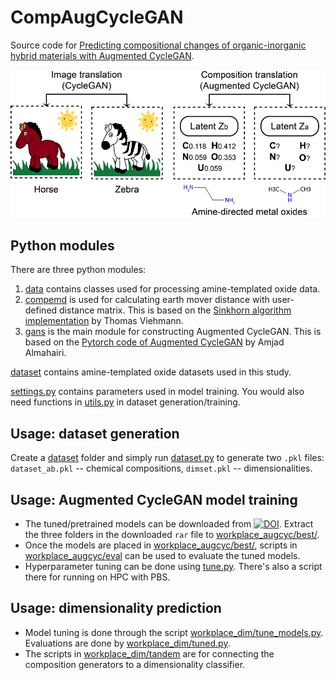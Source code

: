 # CompAugCycleGAN

Source code for [Predicting compositional changes of organic-inorganic hybrid materials with Augmented CycleGAN]().

![alt text](https://github.com/qai222/CompAugCycleGAN/blob/main/submission_floats/toc.png)

## Python modules
There are three python modules: 
1. [data](./data/) contains classes used for processing amine-templated oxide data.
2. [compemd](./compemd) is used for calculating earth mover distance with user-defined distance matrix. This is based on the [Sinkhorn algorithm implementation](https://github.com/t-vi/pytorch-tvmisc/blob/master/wasserstein-distance/Pytorch_Wasserstein.ipynb) by Thomas Viehmann. 
3. [gans](./gans) is the main module for constructing Augmented CycleGAN. This is based on the [Pytorch code of Augmented CycleGAN](https://github.com/aalmah/augmented_cyclegan) by Amjad Almahairi.

[dataset](./dataset) contains amine-templated oxide datasets used in this study.

[settings.py](./settings.py) contains parameters used in model training. You would also need functions in [utils.py](./utils.py) in dataset generation/training.

## Usage: dataset generation
Create a [dataset](./dataset) folder and simply run [dataset.py](./data/dataset.py) to generate two `.pkl` files: `dataset_ab.pkl` -- chemical compositions, `dimset.pkl` -- dimensionalities.

## Usage: Augmented CycleGAN model training
- The tuned/pretrained models can be downloaded from [![DOI](https://zenodo.org/badge/DOI/10.5281/zenodo.5721355.svg)](https://doi.org/10.5281/zenodo.5721355). Extract the three folders in the downloaded `rar` file to [workplace_augcyc/best/](./workplace_augcyc/best/).
- Once the models are placed in [workplace_augcyc/best/](./workplace_augcyc/best/), scripts in [workplace_augcyc/eval](./workplace_augcyc/eval) can be used to evaluate the tuned models.
- Hyperparameter tuning can be done using [tune.py](./workplace_augcyc/gpmin/tune.py). There's also a script there for running on HPC with PBS.

## Usage: dimensionality prediction
- Model tuning is done through the script [workplace_dim/tune_models.py](./workplace_dim/tune_models.py). Evaluations are done by [workplace_dim/tuned.py](./workplace_dim/tuned.py).
- The scripts in [workplace_dim/tandem](./workplace_dim/tandem) are for connecting the composition generators to a dimensionality classifier.

